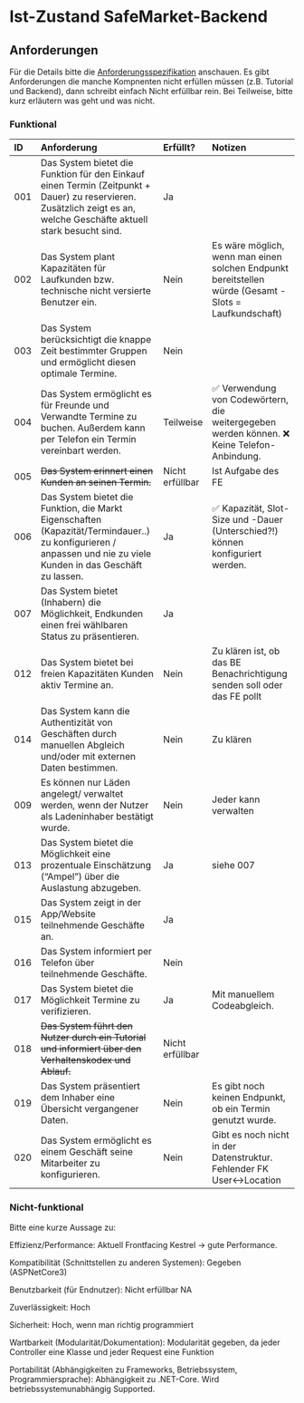 # Ist-Zustand SafeMarket-Backend

## Anforderungen

Für die Details bitte die [Anforderungsspezifikation](https://github.com/SafeMarket-WirVsVirus/orga/blob/master/anforderungsspezifikation.md) anschauen. Es gibt Anforderungen die manche Kompnenten nicht erfüllen müssen (z.B. Tutorial und Backend), dann schreibt einfach Nicht erfüllbar rein. Bei Teilweise, bitte kurz erläutern was geht und was nicht.

### Funktional

|ID|Anforderung|Erfüllt?|Notizen|
|:-|:-|:-|:-|
|001|Das System bietet die Funktion für den Einkauf einen Termin (Zeitpunkt + Dauer) zu reservieren. Zusätzlich zeigt es an, welche Geschäfte aktuell stark besucht sind.|Ja|
|002|Das System plant Kapazitäten für Laufkunden bzw. technische nicht versierte Benutzer ein.|Nein|Es wäre möglich, wenn man einen solchen Endpunkt bereitstellen würde (Gesamt - Slots = Laufkundschaft)
|003|Das System berücksichtigt die knappe Zeit bestimmter Gruppen und ermöglicht diesen optimale Termine.|Nein|
|004|Das System ermöglicht es für Freunde und Verwandte Termine zu buchen. Außerdem kann per Telefon ein Termin vereinbart werden.|Teilweise|:white_check_mark: Verwendung von Codewörtern, die weitergegeben werden können. :x: Keine Telefon-Anbindung.|
|005|~~Das System erinnert einen Kunden an seinen Termin.~~|Nicht erfüllbar|Ist Aufgabe des FE|
|006|Das System bietet die Funktion, die Markt Eigenschaften (Kapazität/Termindauer..) zu konfigurieren / anpassen und nie zu viele Kunden in das Geschäft zu lassen.|Ja|:white_check_mark: Kapazität, Slot-Size und -Dauer (Unterschied?!) können konfiguriert werden.|
|007|Das System bietet (Inhabern) die Möglichkeit, Endkunden einen frei wählbaren Status zu präsentieren.|Ja|
|012|Das System bietet bei freien Kapazitäten Kunden aktiv Termine an.|Nein|Zu klären ist, ob das BE Benachrichtigung senden soll oder das FE pollt
|014|Das System kann die Authentizität von Geschäften durch manuellen Abgleich und/oder mit externen Daten bestimmen.|Nein|Zu klären
|009|Es können nur Läden angelegt/ verwaltet werden, wenn der Nutzer als Ladeninhaber bestätigt wurde.|Nein|Jeder kann verwalten
|013|Das System bietet die Möglichkeit eine prozentuale Einschätzung (“Ampel”) über die Auslastung abzugeben.|Ja|siehe 007
|015|Das System zeigt in der App/Website teilnehmende Geschäfte an.|Ja|
|016|Das System informiert per Telefon über teilnehmende Geschäfte.|Nein|
|017|Das System bietet die Möglichkeit Termine zu verifizieren.|Ja|Mit manuellem Codeabgleich. 
|018|~~Das System führt den Nutzer durch ein Tutorial und informiert über den Verhaltenskodex und Ablauf.~~|Nicht erfüllbar|
|019|Das System präsentiert dem Inhaber eine Übersicht vergangener Daten.|Nein| Es gibt noch keinen Endpunkt, ob ein Termin genutzt wurde.
|020|Das System ermöglicht es einem Geschäft seine Mitarbeiter zu konfigurieren.|Nein|Gibt es noch nicht in der Datenstruktur. Fehlender FK User<->Location

### Nicht-funktional

Bitte eine kurze Aussage zu:

Effizienz/Performance:
Aktuell Frontfacing Kestrel -> gute Performance.

Kompatibilität (Schnittstellen zu anderen Systemen):
Gegeben (ASPNetCore3)

Benutzbarkeit (für Endnutzer): Nicht erfüllbar
NA

Zuverlässigkeit:
Hoch

Sicherheit:
Hoch, wenn man richtig programmiert

Wartbarkeit (Modularität/Dokumentation):
Modularität gegeben, da jeder Controller eine Klasse und jeder Request eine Funktion

Portabilität (Abhängigkeiten zu Frameworks, Betriebssystem, Programmiersprache):
Abhängigkeit zu .NET-Core. Wird betriebssystemunabhängig Supported.
